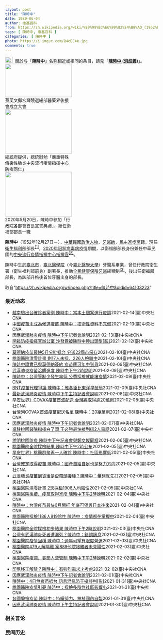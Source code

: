```yaml
---
layout: post
title: "陳時中"
date: 1989-06-04
author: 维基百科
from: https://zh.wikipedia.org/wiki/%E9%99%B3%E6%99%82%E4%B8%AD_(1952%E5%B9%B4)
tags: [ 陳時中, 维基百科 ]
categories: [ 陳時中 ]
photo: https://i.imgur.com/Q4cEE4e.jpg
comments: true
---
```

<div class="mw-parser-output"><div id="noteTA-54dafe5e" class="noteTA"><div class="noteTA-group"><div data-noteta-group-source="module" data-noteta-group="Medicine"></div></div></div>
<div role="note" class="hatnote navigation-not-searchable"><a href="/wiki/Wikipedia:%E6%B6%88%E6%AD%A7%E4%B9%89" title="Wikipedia:消歧义"><img alt="Disambig gray.svg" src="//upload.wikimedia.org/wikipedia/commons/thumb/5/5f/Disambig_gray.svg/25px-Disambig_gray.svg.png" decoding="async" width="25" height="19" srcset="//upload.wikimedia.org/wikipedia/commons/thumb/5/5f/Disambig_gray.svg/38px-Disambig_gray.svg.png 1.5x, //upload.wikimedia.org/wikipedia/commons/thumb/5/5f/Disambig_gray.svg/50px-Disambig_gray.svg.png 2x" data-file-width="220" data-file-height="168"></a>&nbsp;&nbsp;關於与「<b>陳時中</b>」名称相近或相同的条目，請見「<b><a href="/wiki/%E9%99%B3%E6%99%82%E4%B8%AD_(%E6%B6%88%E6%AD%A7%E7%BE%A9)" class="mw-disambig" title="陳時中 (消歧義)">陳時中 (消歧義)</a></b>」。</div>

<div class="thumb tright"><div class="thumbinner" style="width:222px;"><a href="/wiki/File:%E9%84%AD%E5%AE%8F%E8%BC%9D%E8%88%87%E9%86%AB%E6%94%BF%E4%BA%BA%E5%A3%AB%E5%90%88%E7%85%A7.jpg" class="image"><img alt="" src="//upload.wikimedia.org/wikipedia/commons/thumb/e/e0/%E9%84%AD%E5%AE%8F%E8%BC%9D%E8%88%87%E9%86%AB%E6%94%BF%E4%BA%BA%E5%A3%AB%E5%90%88%E7%85%A7.jpg/220px-%E9%84%AD%E5%AE%8F%E8%BC%9D%E8%88%87%E9%86%AB%E6%94%BF%E4%BA%BA%E5%A3%AB%E5%90%88%E7%85%A7.jpg" decoding="async" width="220" height="110" class="thumbimage" srcset="//upload.wikimedia.org/wikipedia/commons/thumb/e/e0/%E9%84%AD%E5%AE%8F%E8%BC%9D%E8%88%87%E9%86%AB%E6%94%BF%E4%BA%BA%E5%A3%AB%E5%90%88%E7%85%A7.jpg/330px-%E9%84%AD%E5%AE%8F%E8%BC%9D%E8%88%87%E9%86%AB%E6%94%BF%E4%BA%BA%E5%A3%AB%E5%90%88%E7%85%A7.jpg 1.5x, //upload.wikimedia.org/wikipedia/commons/thumb/e/e0/%E9%84%AD%E5%AE%8F%E8%BC%9D%E8%88%87%E9%86%AB%E6%94%BF%E4%BA%BA%E5%A3%AB%E5%90%88%E7%85%A7.jpg/440px-%E9%84%AD%E5%AE%8F%E8%BC%9D%E8%88%87%E9%86%AB%E6%94%BF%E4%BA%BA%E5%A3%AB%E5%90%88%E7%85%A7.jpg 2x" data-file-width="4160" data-file-height="2080"></a>  <div class="thumbcaption"><div class="magnify"><a href="/wiki/File:%E9%84%AD%E5%AE%8F%E8%BC%9D%E8%88%87%E9%86%AB%E6%94%BF%E4%BA%BA%E5%A3%AB%E5%90%88%E7%85%A7.jpg" class="internal" title="放大"></a></div>蔡英文鄭宏輝競選總部醫藥界後援會成立大會</div></div></div>
<div class="thumb tright"><div class="thumbinner" style="width:222px;"><a href="/wiki/File:02.07_%E7%B8%BD%E7%B5%B1%E6%85%B0%E5%8B%89%E3%80%8C%E5%9A%B4%E9%87%8D%E7%89%B9%E6%AE%8A%E5%82%B3%E6%9F%93%E6%80%A7%E8%82%BA%E7%82%8E%E4%B8%AD%E5%A4%AE%E6%B5%81%E8%A1%8C%E7%96%AB%E6%83%85%E6%8C%87%E6%8F%AE%E4%B8%AD%E5%BF%83%E9%98%B2%E7%96%AB%E5%90%8C%E4%BB%81%E3%80%8D_(49500116692).jpg" class="image"><img alt="" src="//upload.wikimedia.org/wikipedia/commons/thumb/9/95/02.07_%E7%B8%BD%E7%B5%B1%E6%85%B0%E5%8B%89%E3%80%8C%E5%9A%B4%E9%87%8D%E7%89%B9%E6%AE%8A%E5%82%B3%E6%9F%93%E6%80%A7%E8%82%BA%E7%82%8E%E4%B8%AD%E5%A4%AE%E6%B5%81%E8%A1%8C%E7%96%AB%E6%83%85%E6%8C%87%E6%8F%AE%E4%B8%AD%E5%BF%83%E9%98%B2%E7%96%AB%E5%90%8C%E4%BB%81%E3%80%8D_%2849500116692%29.jpg/220px-02.07_%E7%B8%BD%E7%B5%B1%E6%85%B0%E5%8B%89%E3%80%8C%E5%9A%B4%E9%87%8D%E7%89%B9%E6%AE%8A%E5%82%B3%E6%9F%93%E6%80%A7%E8%82%BA%E7%82%8E%E4%B8%AD%E5%A4%AE%E6%B5%81%E8%A1%8C%E7%96%AB%E6%83%85%E6%8C%87%E6%8F%AE%E4%B8%AD%E5%BF%83%E9%98%B2%E7%96%AB%E5%90%8C%E4%BB%81%E3%80%8D_%2849500116692%29.jpg" decoding="async" width="220" height="147" class="thumbimage" srcset="//upload.wikimedia.org/wikipedia/commons/thumb/9/95/02.07_%E7%B8%BD%E7%B5%B1%E6%85%B0%E5%8B%89%E3%80%8C%E5%9A%B4%E9%87%8D%E7%89%B9%E6%AE%8A%E5%82%B3%E6%9F%93%E6%80%A7%E8%82%BA%E7%82%8E%E4%B8%AD%E5%A4%AE%E6%B5%81%E8%A1%8C%E7%96%AB%E6%83%85%E6%8C%87%E6%8F%AE%E4%B8%AD%E5%BF%83%E9%98%B2%E7%96%AB%E5%90%8C%E4%BB%81%E3%80%8D_%2849500116692%29.jpg/330px-02.07_%E7%B8%BD%E7%B5%B1%E6%85%B0%E5%8B%89%E3%80%8C%E5%9A%B4%E9%87%8D%E7%89%B9%E6%AE%8A%E5%82%B3%E6%9F%93%E6%80%A7%E8%82%BA%E7%82%8E%E4%B8%AD%E5%A4%AE%E6%B5%81%E8%A1%8C%E7%96%AB%E6%83%85%E6%8C%87%E6%8F%AE%E4%B8%AD%E5%BF%83%E9%98%B2%E7%96%AB%E5%90%8C%E4%BB%81%E3%80%8D_%2849500116692%29.jpg 1.5x, //upload.wikimedia.org/wikipedia/commons/thumb/9/95/02.07_%E7%B8%BD%E7%B5%B1%E6%85%B0%E5%8B%89%E3%80%8C%E5%9A%B4%E9%87%8D%E7%89%B9%E6%AE%8A%E5%82%B3%E6%9F%93%E6%80%A7%E8%82%BA%E7%82%8E%E4%B8%AD%E5%A4%AE%E6%B5%81%E8%A1%8C%E7%96%AB%E6%83%85%E6%8C%87%E6%8F%AE%E4%B8%AD%E5%BF%83%E9%98%B2%E7%96%AB%E5%90%8C%E4%BB%81%E3%80%8D_%2849500116692%29.jpg/440px-02.07_%E7%B8%BD%E7%B5%B1%E6%85%B0%E5%8B%89%E3%80%8C%E5%9A%B4%E9%87%8D%E7%89%B9%E6%AE%8A%E5%82%B3%E6%9F%93%E6%80%A7%E8%82%BA%E7%82%8E%E4%B8%AD%E5%A4%AE%E6%B5%81%E8%A1%8C%E7%96%AB%E6%83%85%E6%8C%87%E6%8F%AE%E4%B8%AD%E5%BF%83%E9%98%B2%E7%96%AB%E5%90%8C%E4%BB%81%E3%80%8D_%2849500116692%29.jpg 2x" data-file-width="2048" data-file-height="1365"></a>  <div class="thumbcaption"><div class="magnify"><a href="/wiki/File:02.07_%E7%B8%BD%E7%B5%B1%E6%85%B0%E5%8B%89%E3%80%8C%E5%9A%B4%E9%87%8D%E7%89%B9%E6%AE%8A%E5%82%B3%E6%9F%93%E6%80%A7%E8%82%BA%E7%82%8E%E4%B8%AD%E5%A4%AE%E6%B5%81%E8%A1%8C%E7%96%AB%E6%83%85%E6%8C%87%E6%8F%AE%E4%B8%AD%E5%BF%83%E9%98%B2%E7%96%AB%E5%90%8C%E4%BB%81%E3%80%8D_(49500116692).jpg" class="internal" title="放大"></a></div>總統府提供，總統慰勉「嚴重特殊傳染性肺炎中央流行疫情指揮中心防疫同仁」</div></div></div>
<div class="thumb tright"><div class="thumbinner" style="width:222px;"><a href="/wiki/File:05.20_%E7%B8%BD%E7%B5%B1%E4%B8%BB%E6%8C%81%E3%80%8C%E8%A1%8C%E6%94%BF%E9%99%A2%E5%89%AF%E9%99%A2%E9%95%B7%E6%9A%A8%E5%90%84%E9%83%A8%E6%9C%83%E9%A6%96%E9%95%B7%E5%AE%A3%E8%AA%93%E5%85%B8%E7%A6%AE%E3%80%8D-%E9%99%B3%E6%99%82%E4%B8%AD.jpg" class="image"><img alt="" src="//upload.wikimedia.org/wikipedia/commons/thumb/a/aa/05.20_%E7%B8%BD%E7%B5%B1%E4%B8%BB%E6%8C%81%E3%80%8C%E8%A1%8C%E6%94%BF%E9%99%A2%E5%89%AF%E9%99%A2%E9%95%B7%E6%9A%A8%E5%90%84%E9%83%A8%E6%9C%83%E9%A6%96%E9%95%B7%E5%AE%A3%E8%AA%93%E5%85%B8%E7%A6%AE%E3%80%8D-%E9%99%B3%E6%99%82%E4%B8%AD.jpg/220px-05.20_%E7%B8%BD%E7%B5%B1%E4%B8%BB%E6%8C%81%E3%80%8C%E8%A1%8C%E6%94%BF%E9%99%A2%E5%89%AF%E9%99%A2%E9%95%B7%E6%9A%A8%E5%90%84%E9%83%A8%E6%9C%83%E9%A6%96%E9%95%B7%E5%AE%A3%E8%AA%93%E5%85%B8%E7%A6%AE%E3%80%8D-%E9%99%B3%E6%99%82%E4%B8%AD.jpg" decoding="async" width="220" height="147" class="thumbimage" srcset="//upload.wikimedia.org/wikipedia/commons/thumb/a/aa/05.20_%E7%B8%BD%E7%B5%B1%E4%B8%BB%E6%8C%81%E3%80%8C%E8%A1%8C%E6%94%BF%E9%99%A2%E5%89%AF%E9%99%A2%E9%95%B7%E6%9A%A8%E5%90%84%E9%83%A8%E6%9C%83%E9%A6%96%E9%95%B7%E5%AE%A3%E8%AA%93%E5%85%B8%E7%A6%AE%E3%80%8D-%E9%99%B3%E6%99%82%E4%B8%AD.jpg/330px-05.20_%E7%B8%BD%E7%B5%B1%E4%B8%BB%E6%8C%81%E3%80%8C%E8%A1%8C%E6%94%BF%E9%99%A2%E5%89%AF%E9%99%A2%E9%95%B7%E6%9A%A8%E5%90%84%E9%83%A8%E6%9C%83%E9%A6%96%E9%95%B7%E5%AE%A3%E8%AA%93%E5%85%B8%E7%A6%AE%E3%80%8D-%E9%99%B3%E6%99%82%E4%B8%AD.jpg 1.5x, //upload.wikimedia.org/wikipedia/commons/thumb/a/aa/05.20_%E7%B8%BD%E7%B5%B1%E4%B8%BB%E6%8C%81%E3%80%8C%E8%A1%8C%E6%94%BF%E9%99%A2%E5%89%AF%E9%99%A2%E9%95%B7%E6%9A%A8%E5%90%84%E9%83%A8%E6%9C%83%E9%A6%96%E9%95%B7%E5%AE%A3%E8%AA%93%E5%85%B8%E7%A6%AE%E3%80%8D-%E9%99%B3%E6%99%82%E4%B8%AD.jpg/440px-05.20_%E7%B8%BD%E7%B5%B1%E4%B8%BB%E6%8C%81%E3%80%8C%E8%A1%8C%E6%94%BF%E9%99%A2%E5%89%AF%E9%99%A2%E9%95%B7%E6%9A%A8%E5%90%84%E9%83%A8%E6%9C%83%E9%A6%96%E9%95%B7%E5%AE%A3%E8%AA%93%E5%85%B8%E7%A6%AE%E3%80%8D-%E9%99%B3%E6%99%82%E4%B8%AD.jpg 2x" data-file-width="2508" data-file-height="1672"></a>  <div class="thumbcaption"><div class="magnify"><a href="/wiki/File:05.20_%E7%B8%BD%E7%B5%B1%E4%B8%BB%E6%8C%81%E3%80%8C%E8%A1%8C%E6%94%BF%E9%99%A2%E5%89%AF%E9%99%A2%E9%95%B7%E6%9A%A8%E5%90%84%E9%83%A8%E6%9C%83%E9%A6%96%E9%95%B7%E5%AE%A3%E8%AA%93%E5%85%B8%E7%A6%AE%E3%80%8D-%E9%99%B3%E6%99%82%E4%B8%AD.jpg" class="internal" title="放大"></a></div>2020年5月20日，陳時中參加「行政院各部會首長宣誓典禮」，續任衛福部部長一職</div></div></div>
<p><b>陳時中</b>（1952年12月27日<span class="useeditintro" title="Template:BLP editintro">－</span>），<a href="/wiki/%E4%B8%AD%E8%8F%AF%E6%B0%91%E5%9C%8B" title="中華民國">中華民國</a><a href="/wiki/%E6%94%BF%E6%B2%BB%E4%BA%BA%E7%89%A9" title="政治人物">政治人物</a>、<a href="/wiki/%E7%89%99%E9%86%AB%E5%B8%AB" class="mw-redirect" title="牙醫師">牙醫師</a>，<a href="/wiki/%E6%B0%91%E4%B8%BB%E9%80%B2%E6%AD%A5%E9%BB%A8" title="民主進步黨">民主進步黨</a>籍，現任<a href="/wiki/%E4%B8%AD%E8%8F%AF%E6%B0%91%E5%9C%8B%E8%A1%9B%E7%94%9F%E7%A6%8F%E5%88%A9%E9%83%A8" title="中華民國衛生福利部">衛生福利部</a>部長<sup id="cite_ref-1" class="reference"><a href="#cite_note-1">[1]</a></sup>，<a href="/wiki/2019%E5%86%A0%E7%8B%80%E7%97%85%E6%AF%92%E7%97%85%E8%87%BA%E7%81%A3%E7%96%AB%E6%83%85" title="2019冠狀病毒病臺灣疫情">2020年冠狀病毒病疫情</a>期間，以衛福部部長身份兼任中華民國的<a href="/wiki/%E5%9C%8B%E5%AE%B6%E8%A1%9B%E7%94%9F%E6%8C%87%E6%8F%AE%E4%B8%AD%E5%BF%83%E4%B8%AD%E5%A4%AE%E6%B5%81%E8%A1%8C%E7%96%AB%E6%83%85%E6%8C%87%E6%8F%AE%E4%B8%AD%E5%BF%83" title="國家衛生指揮中心中央流行疫情指揮中心">中央流行疫情指揮中心</a><a href="/wiki/%E6%8C%87%E6%8F%AE%E5%AE%98" title="指揮官">指揮官</a><sup id="cite_ref-2" class="reference"><a href="#cite_note-2">[2]</a></sup>。
</p><p>陳時中生於<a href="/wiki/%E8%87%BA%E5%8C%97%E5%B8%82" title="臺北市">臺北市</a>，<a href="/wiki/%E8%87%BA%E5%8C%97%E9%86%AB%E5%AD%B8%E9%99%A2" class="mw-redirect" title="臺北醫學院">臺北醫學院</a>（今<a href="/wiki/%E8%87%BA%E5%8C%97%E9%86%AB%E5%AD%B8%E5%A4%A7%E5%AD%B8" title="臺北醫學大學">臺北醫學大學</a>）牙醫系畢業，曾任行政院衛生署（衛生福利部前身）副署長，推動<a href="/wiki/%E5%85%A8%E6%B0%91%E5%81%A5%E5%BA%B7%E4%BF%9D%E9%9A%AA" title="全民健康保險">全民健康保險</a><a href="/wiki/%E7%89%99%E9%86%AB" title="牙醫">牙醫</a>總額制<sup id="cite_ref-3" class="reference"><a href="#cite_note-3">[3]</a></sup>，後出任衛福部部長，為該部升格後首位牙醫出身的部長。
</p>
</div><noscript><img src="//zh.wikipedia.org/wiki/Special:CentralAutoLogin/start?type=1x1" alt="" title="" width="1" height="1" style="border: none; position: absolute;"></noscript>
<div class="printfooter">取自“<a dir="ltr" href="https://zh.wikipedia.org/w/index.php?title=陳時中&amp;oldid=64103223">https://zh.wikipedia.org/w/index.php?title=陳時中&amp;oldid=64103223</a>”</div><div id="recent-news"><h3>最近动态</h3><ul><li><a href="https://nodebe4.github.io/waimei/2021-02-14/%E8%B6%8A%E5%8D%97%E9%A9%97%E5%87%BA%E5%8F%B0%E7%A2%BA%E8%A8%BA%E8%80%85%E6%A1%88%E4%BE%8B-%E9%99%B3%E6%99%82%E4%B8%AD-%E7%95%B6%E6%9C%AC%E5%9C%9F%E5%80%8B%E6%A1%88%E9%80%B2%E8%A1%8C%E7%96%AB%E8%AA%BF" title="越南驗出台確診者案例 陳時中：當本土個案進行疫調—— 越南13日通報新增境外移入武漢肺炎疫情中，有一名確診者來自台灣。中央流行疫情指揮中心指揮官陳時中14日回應有3種可能性。圖為雲屯機場入境旅客...">越南驗出台確診者案例 陳時中：當本土個案進行疫調</a><time>2021-02-14</time><a class="tag">(臺)中央社CNA</a></li>
<li><a href="https://nodebe4.github.io/waimei/2021-02-13/%E4%B8%AD%E5%9C%8B%E7%96%AB%E8%8B%97%E6%9C%AA%E6%88%90%E7%82%BA%E5%80%99%E9%81%B8%E7%96%AB%E8%8B%97-%E9%99%B3%E6%99%82%E4%B8%AD-%E6%8A%80%E8%A1%93%E6%80%A7%E8%B3%87%E6%96%99%E4%B8%8D%E5%AE%8C%E5%82%99" title="中國疫苗未成為候選疫苗 陳時中：技術性資料不完備—— 衛生福利部長陳時中14日表示，中國疫苗技術性的資料不完備，科學性的資料也沒發表過，未列入候選疫苗。（中央社檔案照片） （中央社記者趙麗妍台中...">中國疫苗未成為候選疫苗 陳時中：技術性資料不完備</a><time>2021-02-13</time><a class="tag">(臺)中央社CNA</a></li>
<li><a href="https://nodebe4.github.io/waimei/2021-02-13/%E5%9B%A0%E6%87%89%E6%AD%A6%E6%BC%A2%E8%82%BA%E7%82%8E%E7%96%AB%E6%83%85-%E9%99%B3%E6%99%82%E4%B8%AD%E4%B8%8B%E5%8D%88%E8%A8%98%E8%80%85%E6%9C%83%E8%AA%AA%E6%98%8E" title="因應武漢肺炎疫情 陳時中下午記者會說明—— 中央流行疫情指揮中心14日宣布，指揮官陳時中將主持下午記者會。（中央社檔案照片） （中央社記者余曉涵台北14日電）因應武漢肺炎疫情，中央流行疫情指揮中...">因應武漢肺炎疫情 陳時中下午記者會說明</a><time>2021-02-13</time><a class="tag">(臺)中央社CNA</a></li>
<li><a href="https://nodebe4.github.io/waimei/2021-02-12/%E9%96%8B%E7%AE%B1%E9%98%B2%E7%96%AB%E6%8C%87%E6%8F%AE%E5%AE%98%E8%BE%A6%E5%85%AC%E5%AE%A4-%E6%B2%99%E7%99%BC%E7%AB%9F%E8%A2%AB%E9%99%B3%E6%99%82%E4%B8%AD%E7%9D%A1%E5%87%BA%E9%A0%AD%E5%9E%8B-%E5%BD%B1" title="開箱防疫指揮官辦公室 沙發竟被陳時中睡出頭型[影]—— 影片來源：蘇貞昌 （中央社記者王承中台北12日電）今天是農曆春節大年初一，行政院長蘇貞昌特地前去慰勞仍在值班的衛福部長陳時中及疾管署長周志...">開箱防疫指揮官辦公室 沙發竟被陳時中睡出頭型[影]</a><time>2021-02-12</time><a class="tag">(臺)中央社CNA</a></li>
<li><a href="https://nodebe4.github.io/waimei/2021-02-10/%E8%8E%AB%E5%BE%B7%E7%B4%8D%E7%96%AB%E8%8B%97%E6%9C%80%E5%BF%AB5%E6%9C%88%E5%88%86%E6%89%B9%E6%8A%B5%E5%8F%B0-%E5%88%86%E9%80%8122%E7%B8%A3%E5%B8%82%E4%BF%9D%E5%AD%98" title="莫德納疫苗最快5月分批抵台 分送22縣市保存—— 疫情指揮中心指揮官陳時中10日證實，台灣已買到505萬劑莫德納疫苗，預計5、6月間分批到貨，將分送至22縣市的冰箱儲存。（示意圖／圖取自Pixa...">莫德納疫苗最快5月分批抵台 分送22縣市保存</a><time>2021-02-10</time><a class="tag">(臺)中央社CNA</a></li>
<li><a href="https://nodebe4.github.io/waimei/2021-02-10/%E6%A1%83%E5%9C%92%E9%86%AB%E9%99%A2%E6%B8%85%E9%9B%B6%E8%A8%88%E7%95%AB-%E5%89%A917%E4%BA%BA%E6%9C%AA%E6%8E%A1-226%E4%BA%BA%E6%AA%A2%E9%A9%97%E4%B8%AD" title="桃園醫院清零計畫 剩17人未採、226人檢驗中—— 桃園醫院清零計畫進入第二階段抗體檢驗，中央流行疫情指揮中心指揮官陳時中10日表示，目前僅剩17人未採、226人檢驗中。（疫情指揮中心提供） （...">桃園醫院清零計畫 剩17人未採、226人檢驗中</a><time>2021-02-10</time><a class="tag">(臺)中央社CNA</a></li>
<li><a href="https://nodebe4.github.io/waimei/2021-02-09/%E9%99%B3%E6%99%82%E4%B8%AD%E8%AD%89%E5%AF%A6%E5%B7%B2%E8%88%87%E8%8E%AB%E5%BE%B7%E7%B4%8D%E7%B0%BD%E7%B4%84-%E7%96%AB%E8%8B%97%E6%87%89%E5%8F%AF%E5%B9%B4%E4%B8%AD%E5%88%B0%E8%B2%A8" title="陳時中證實已與莫德納簽約 疫苗應可年中到貨—— 副總統賴清德（右）10日上午到疾管署慰勉值班防疫人員，致贈龜苓膏與印有台灣字樣的抱枕，由中央流行疫情指揮中心指揮官、衛福部長陳時中（中）代表接受。...">陳時中證實已與莫德納簽約  疫苗應可年中到貨</a><time>2021-02-09</time><a class="tag">(臺)中央社CNA</a></li>
<li><a href="https://nodebe4.github.io/waimei/2021-02-09/%E6%AD%A6%E6%BC%A2%E8%82%BA%E7%82%8E%E7%96%AB%E8%8B%97%E6%B4%BD%E8%B3%BC%E9%80%B2%E5%BA%A6-%E9%99%B3%E6%99%82%E4%B8%AD%E4%B8%8B%E5%8D%882%E6%99%82%E8%AA%AA%E6%98%8E" title="武漢肺炎疫苗洽購進度 陳時中下午2時說明—— （中央社記者張茗喧台北10日電）台灣武漢肺炎（2019 冠狀病毒疾病，COVID-19）疫情穩定，美國藥廠莫德納（Moderna）今天宣布將提供50...">武漢肺炎疫苗洽購進度 陳時中下午2時說明</a><time>2021-02-09</time><a class="tag">(臺)中央社CNA</a></li>
<li><a href="https://nodebe4.github.io/waimei/2021-02-09/%E9%99%B3%E6%99%82%E4%B8%AD-%E5%8F%B0%E7%81%A3%E7%AE%A1%E5%88%B6%E5%B0%91%E7%99%BC%E7%94%9F%E7%8E%87%E4%BD%8E-%E5%85%AC%E8%B2%BB%E6%8E%A1%E6%AA%A2%E5%B0%B1%E8%83%BD%E5%A0%B5%E7%96%AB%E6%83%85" title="陳時中：台灣管制少發生率低 公費採檢就能堵疫情—— 防疫指揮官陳時中9日表示，台灣精準防範武漢肺炎且公費採檢足以防堵；後續挑戰仍大不可鬆懈。圖為部桃院內感控醫護採檢。（中央社檔案照片） （中央社...">陳時中：台灣管制少發生率低 公費採檢就能堵疫情</a><time>2021-02-09</time><a class="tag">(臺)中央社CNA</a></li>
<li><a href="https://nodebe4.github.io/waimei/2021-02-09/BNT%E7%96%AB%E8%8B%97%E4%BB%A3%E7%90%86%E7%88%AD%E8%AD%B0-%E9%99%B3%E6%99%82%E4%B8%AD-%E9%9B%85%E5%90%84%E8%87%A3%E6%AF%94%E6%9D%B1%E6%B4%8B%E6%97%A9%E7%A0%B4%E5%B1%80" title="BNT疫苗代理爭議 陳時中：雅各臣比東洋早破局—— 疫情指揮中心指揮官陳時中9日回應東洋代理BNT疫苗爭議時說，當時對疫苗防護效果、冷鏈設備考量，從沒計畫買1000萬劑BNT，另一家雅各臣比東洋...">BNT疫苗代理爭議 陳時中：雅各臣比東洋早破局</a><time>2021-02-09</time><a class="tag">(臺)中央社CNA</a></li>
<li><a href="https://nodebe4.github.io/waimei/2021-02-08/%E6%9C%80%E6%96%B0%E6%AD%A6%E6%BC%A2%E8%82%BA%E7%82%8E%E7%96%AB%E6%83%85-%E9%99%B3%E6%99%82%E4%B8%AD%E4%B8%8B%E5%8D%88%E4%B8%BB%E6%8C%81%E8%A8%98%E8%80%85%E6%9C%83%E8%AA%AA%E6%98%8E" title="最新武漢肺炎疫情 陳時中下午主持記者會說明—— 一名男子日前從美國返台確診武漢肺炎，遭爆料質疑感染源不在境外，且未戴口罩、趴趴走。中央流行疫情指揮中心8日表示，個案無在台感染可能性。（示意圖／中...">最新武漢肺炎疫情 陳時中下午主持記者會說明</a><time>2021-02-08</time><a class="tag">(臺)中央社CNA</a></li>
<li><a href="https://nodebe4.github.io/waimei/2021-02-08/%E6%97%A9%E5%AE%89%E4%B8%96%E7%95%8C-COVAX%E7%96%AB%E8%8B%97%E9%A6%96%E6%B3%A2%E9%85%8D%E9%80%81-%E5%8F%B0%E7%81%A3%E5%B0%87%E5%8F%96%E5%BE%97%E9%80%BE20%E8%90%AC%E5%8A%91" title="早安世界》COVAX疫苗首波配送 台灣將取得逾20萬劑—— 台灣確定列COVAX首批疫苗配送名單，中央流行疫情指揮中心指揮官陳時中8日證實，台灣分配到20幾萬劑AZ疫苗，但目前還沒確定到貨時間。...">早安世界》COVAX疫苗首波配送 台灣將取得逾20萬劑</a><time>2021-02-08</time><a class="tag">(臺)中央社CNA</a></li>
<li><a href="https://nodebe4.github.io/waimei/2021-02-08/%E5%8F%B0%E7%81%A3%E5%88%97COVAX%E9%A6%96%E6%B3%A2%E7%96%AB%E8%8B%97%E9%85%8D%E9%80%81%E5%90%8D%E5%96%AE-%E9%99%B3%E6%99%82%E4%B8%AD-20%E5%B9%BE%E8%90%AC%E5%8A%91" title="台灣列COVAX首波疫苗配送名單 陳時中：20幾萬劑—— 台灣確定列COVAX首波疫苗配送名單，中央流行疫情指揮中心指揮官陳時中8日證實，台灣分配到20幾萬劑AZ疫苗，但目前還沒確定到貨時間。（...">台灣列COVAX首波疫苗配送名單  陳時中：20幾萬劑</a><time>2021-02-08</time><a class="tag">(臺)中央社CNA</a></li>
<li><a href="https://nodebe4.github.io/waimei/2021-02-07/%E5%9B%A0%E6%87%89%E6%AD%A6%E6%BC%A2%E8%82%BA%E7%82%8E%E7%96%AB%E6%83%85-%E9%99%B3%E6%99%82%E4%B8%AD%E4%B8%8B%E5%8D%88%E8%A8%98%E8%80%85%E6%9C%83%E8%AA%AA%E6%98%8E" title="因應武漢肺炎疫情 陳時中下午記者會說明—— 因應武漢肺炎疫情，中央流行疫情指揮中心8日下午舉行記者會，說明最新疫情及防疫狀況。（中央社檔案照片） （中央社記者陳偉婷台北8日電）因應武漢肺炎疫情，...">因應武漢肺炎疫情 陳時中下午記者會說明</a><time>2021-02-07</time><a class="tag">(臺)中央社CNA</a></li>
<li><a href="https://nodebe4.github.io/waimei/2021-02-07/%E9%80%B2%E9%A7%90%E6%A1%83%E5%9C%92%E9%86%AB%E9%99%A2%E6%8C%87%E6%8F%AE%E7%99%BD%E4%BA%86%E9%A0%AD-%E7%8E%8B%E5%BF%85%E5%8B%9D%E6%9C%80%E6%80%95%E6%8E%A5%E5%88%B0%E9%80%992%E4%BA%BA%E9%9B%BB%E8%A9%B1" title="進駐桃園醫院指揮白了頭 王必勝最怕接到這2人電話—— 桃園醫院前進指揮所7日任務終結，指揮所指揮官王必勝（圖）被中央流行疫情指揮中心指揮官陳時中稱「頭髮好像都白了」。圖左起為1月9日、2月7日的...">進駐桃園醫院指揮白了頭 王必勝最怕接到這2人電話</a><time>2021-02-07</time><a class="tag">(臺)中央社CNA</a></li>
<li><a href="https://nodebe4.github.io/waimei/2021-02-06/%E8%AA%AA%E6%98%8E%E6%A1%83%E5%9C%92%E9%98%B2%E7%96%AB-%E9%99%B3%E6%99%82%E4%B8%AD%E4%B8%8B%E5%8D%88%E8%A8%98%E8%80%85%E6%9C%83%E8%88%87%E9%84%AD%E6%96%87%E7%87%A6%E5%90%8C%E6%A1%86" title="說明桃園防疫 陳時中下午記者會與鄭文燦同框—— 中央流行疫情指揮中心指揮官陳時中下午將舉行記者會，與桃園市長鄭文燦一同說明疫情和桃園防疫狀況。圖為4日環保局人員到桃園醫院院區周遭消毒。（中央社檔...">說明桃園防疫  陳時中下午記者會與鄭文燦同框</a><time>2021-02-06</time><a class="tag">(臺)中央社CNA</a></li>
<li><a href="https://nodebe4.github.io/waimei/2021-02-05/%E6%A1%83%E5%9C%92%E9%86%AB%E9%99%A2%E5%85%A8%E9%99%A2%E6%8E%A1%E6%AA%A2%E7%B5%90%E6%9E%9C-%E9%99%B3%E6%99%82%E4%B8%AD%E4%B8%8B%E5%8D%882%E6%99%82%E5%85%AC%E5%B8%83" title="桃園醫院全院採檢結果 陳時中下午2時公布—— 桃園醫院全院員工採檢預計6日告一段落，中央流行疫情指揮中心指揮官陳時中下午2時召開記者會說明檢驗結果。（中央社檔案照片） （中央社記者張茗喧台北6日...">桃園醫院全院採檢結果 陳時中下午2時公布</a><time>2021-02-05</time><a class="tag">(臺)中央社CNA</a></li>
<li><a href="https://nodebe4.github.io/waimei/2021-02-05/%E6%97%A9%E5%AE%89%E4%B8%96%E7%95%8C-%E6%A1%83%E9%86%AB%E7%BE%A4%E8%81%9A%E5%86%8D%E4%B8%80%E4%BA%BA%E7%A2%BA%E8%A8%BA-%E9%99%B3%E6%99%82%E4%B8%AD-%E7%A4%BE%E5%8D%80%E5%BD%B1%E9%9F%BF%E4%BD%8E" title="早安世界》桃醫群聚再一人確診 陳時中：社區影響低—— 中央流行疫情指揮中心指揮官陳時中5日宣布新增一例武漢肺炎本土病例，為桃園醫院染疫護理師（案839）的家人。（中央社製圖） 今晨最新 遭墜樓女...">早安世界》桃醫群聚再一人確診 陳時中：社區影響低</a><time>2021-02-05</time><a class="tag">(臺)中央社CNA</a></li>
<li><a href="https://nodebe4.github.io/waimei/2021-02-05/%E5%8F%B0%E7%81%A3%E7%A2%BA%E5%AE%9A%E5%8F%96%E5%BE%97%E7%96%AB%E8%8B%97-%E9%99%B3%E6%99%82%E4%B8%AD-%E5%9C%8B%E7%94%A2%E8%87%AA%E7%B5%A6%E8%87%AA%E8%B6%B3%E4%B9%9F%E6%98%AF%E5%8A%AA%E5%8A%9B%E6%96%B9%E5%90%91" title="台灣確定取得疫苗 陳時中：國產自給自足也是努力方向—— 防疫指揮官陳時中5日表示，及時取得武漢肺炎疫苗確實是努力目標，靠國產疫苗自給自足也是努力方向。圖為國光生技單劑流感疫苗。（中央社檔案照片）...">台灣確定取得疫苗 陳時中：國產自給自足也是努力方向</a><time>2021-02-05</time><a class="tag">(臺)中央社CNA</a></li>
<li><a href="https://nodebe4.github.io/waimei/2021-02-05/%E6%AD%A6%E6%BC%A2%E8%82%BA%E7%82%8E%E7%96%AB%E8%8B%97%E5%88%B0%E8%B2%A8%E5%BE%8C%E6%98%AF%E5%90%A6%E5%B8%B6%E9%A0%AD%E6%8E%A5%E7%A8%AE-%E9%99%B3%E6%99%82%E4%B8%AD-%E9%87%8F%E5%A4%A0%E5%B0%B1%E5%85%88%E6%89%93" title="武漢肺炎疫苗到貨後是否帶頭接種？陳時中：量夠就先打—— 台灣預計2月至6月可獲得COVAX配送的AZ疫苗，外界好奇疫情指揮中心指揮官陳時中是否帶頭接種。陳時中5日說若疫苗量很夠他就先打，若不夠就...">武漢肺炎疫苗到貨後是否帶頭接種？陳時中：量夠就先打</a><time>2021-02-05</time><a class="tag">(臺)中央社CNA</a></li>
<li><a href="https://nodebe4.github.io/waimei/2021-02-05/%E6%A1%83%E5%9C%92%E9%86%AB%E9%99%A2%E6%B8%85%E9%9B%B6%E8%A8%88%E7%95%AB-2%E5%A4%A9%E6%8E%A1%E6%AA%A21908%E4%BA%BA%E5%9D%87%E9%99%B0%E6%80%A7" title="桃園醫院清零計畫 2天採檢1908人均陰性—— 桃園醫院3日起啟動全院採檢計畫，疫情指揮中心指揮官陳時中5日表示，目前共採檢1908人均陰性，回溯居家隔離者共有2849人接受採檢，檢驗結果也都是...">桃園醫院清零計畫  2天採檢1908人均陰性</a><time>2021-02-05</time><a class="tag">(臺)中央社CNA</a></li>
<li><a href="https://nodebe4.github.io/waimei/2021-02-04/%E6%A1%83%E5%9C%92%E9%86%AB%E9%99%A2%E5%BE%8C%E7%BA%8C-%E7%96%AB%E8%8B%97%E5%8F%96%E5%BE%97%E9%80%B2%E5%BA%A6-%E9%99%B3%E6%99%82%E4%B8%AD%E4%B8%8B%E5%8D%882%E6%99%82%E8%AA%AA%E6%98%8E" title="桃園醫院後續、疫苗取得進度 陳時中下午2時說明—— 桃園醫院已連續5天有新增武漢肺炎本土病例，全院員工採檢持續進行，中央流行疫情指揮中心指揮官陳時中5日下午2時說明採檢結果。（中央社檔案照片） ...">桃園醫院後續、疫苗取得進度 陳時中下午2時說明</a><time>2021-02-04</time><a class="tag">(臺)中央社CNA</a></li>
<li><a href="https://nodebe4.github.io/waimei/2021-02-04/%E9%99%B3%E6%99%82%E4%B8%AD-%E5%8F%B0%E7%81%A3%E7%96%AB%E8%8B%97%E6%9C%80%E5%BF%AB6%E6%9C%88%E9%96%8B%E6%89%93-%E5%B9%B4%E5%BA%95%E5%8F%AF%E6%9C%9B%E8%88%87%E6%97%A5%E6%9C%AC%E5%BE%80%E4%BE%86" title="陳時中：台灣疫苗最快6月開打 年底可望與日本往來—— 疫情指揮中心指揮官陳時中（圖）近日受訪時透露，台灣有機會在6月開始接種疫苗。（中央社檔案照片） （中央社記者張茗喧、張雄風台北4日電）疫情指...">陳時中：台灣疫苗最快6月開打 年底可望與日本往來</a><time>2021-02-04</time><a class="tag">(臺)中央社CNA</a></li>
<li><a href="https://nodebe4.github.io/waimei/2021-02-04/%E6%A1%83%E5%9C%92%E9%86%AB%E9%99%A2%E6%8E%A1%E6%AA%A21186%E4%BA%BA919%E9%99%B0%E6%80%A7-%E9%99%B3%E6%99%82%E4%B8%AD-%E7%96%AB%E6%83%85%E9%83%BD%E5%9C%A8%E6%8E%8C%E6%8F%A1%E4%B8%AD" title="桃園醫院採檢1186人919陰性 陳時中：疫情都在掌握中—— 衛福部桃園醫院群聚感染事件至今近3週，院方3日啟動清零計畫，將對全院醫護及外包人員做核酸檢測。圖為人員依序排隊等候採檢。中央社記者施...">桃園醫院採檢1186人919陰性 陳時中：疫情都在掌握中</a><time>2021-02-04</time><a class="tag">(臺)中央社CNA</a></li>
<li><a href="https://nodebe4.github.io/waimei/2021-02-03/%E6%A1%83%E5%9C%92%E9%86%AB%E9%99%A2%E5%85%A8%E9%99%A2%E6%8E%A1%E6%AA%A2%E5%88%9D%E6%AD%A5%E7%B5%90%E6%9E%9C-%E9%99%B3%E6%99%82%E4%B8%AD%E4%B8%8B%E5%8D%882%E6%99%82%E8%AA%AA%E6%98%8E" title="桃園醫院全院採檢初步結果 陳時中下午2時說明—— 桃園醫院已連續4天沒有新增武漢肺炎本土病例，中央流行疫情指揮中心指揮官陳時中4日下午2時將開記者會說明疫情。（中央社檔案照片） （中央社記者張茗...">桃園醫院全院採檢初步結果 陳時中下午2時說明</a><time>2021-02-03</time><a class="tag">(臺)中央社CNA</a></li>
<li><a href="https://nodebe4.github.io/waimei/2021-02-03/%E5%8F%B0%E7%81%A3%E6%9C%89%E6%AD%A6%E6%BC%A2%E8%82%BA%E7%82%8E%E6%AD%BB%E8%80%85%E9%81%AD%E6%BC%8F%E5%88%97-%E9%99%B3%E6%99%82%E4%B8%AD-%E9%8C%AF%E8%AA%A4%E8%A8%8A%E6%81%AF" title="台灣有武漢肺炎死者遭漏列？陳時中：錯誤訊息—— 有媒體報導，台灣恐漏列武漢肺炎死者。指揮中心指揮官陳時中表示，該報導使用不同資料庫，並強調流感、肺炎死亡人數都不增反降。（中央流行疫情指揮中心提供...">台灣有武漢肺炎死者遭漏列？陳時中：錯誤訊息</a><time>2021-02-03</time><a class="tag">(臺)中央社CNA</a></li>
<li><a href="https://nodebe4.github.io/waimei/2021-02-03/%E6%A1%83%E5%9C%92%E9%86%AB%E9%99%A2%E7%96%AB%E6%83%85%E5%9B%9E%E7%A9%A9-%E9%99%B3%E6%99%82%E4%B8%AD-%E9%81%8E%E5%B9%B4%E5%8F%AF%E6%9C%9B%E6%9C%89%E9%99%90%E5%BA%A6%E7%87%9F%E9%81%8B" title="桃園醫院疫情回穩 陳時中：過年可望有限度營運—— 桃園醫院武漢肺炎疫情回穩，疫情指揮中心指揮官陳時中3日表示，若確認醫院風險降低，過年期間可望有限度營運。圖為桃園醫院醫護人員為前來看診的民眾仔細...">桃園醫院疫情回穩 陳時中：過年可望有限度營運</a><time>2021-02-03</time><a class="tag">(臺)中央社CNA</a></li>
<li><a href="https://nodebe4.github.io/waimei/2021-02-03/%E6%A1%83%E5%9C%92%E9%86%AB%E9%99%A2479%E4%BA%BA%E8%A7%A3%E9%9A%94%E9%9B%A2-%E6%A1%88889%E4%BB%96%E9%99%A2%E6%8E%A5%E8%A7%B8%E8%80%85%E6%9C%AA%E8%A6%8B%E9%99%BD%E6%80%A7" title="桃園醫院479人解隔離 案889他院接觸者未見陽性—— 桃園醫院武漢肺炎群聚疫情漸趨穩定，疫情指揮中心指揮官陳時中3日表示，目前桃園醫院共4288人隔離中，479人解除隔離。（中央社檔案照片） ...">桃園醫院479人解隔離 案889他院接觸者未見陽性</a><time>2021-02-03</time><a class="tag">(臺)中央社CNA</a></li>
<li><a href="https://nodebe4.github.io/waimei/2021-02-02/%E6%A1%83%E5%9C%92%E9%86%AB%E9%99%A2%E7%96%AB%E8%AA%BF-%E6%98%A5%E7%AF%80%E4%BA%BA%E6%B5%81%E7%AE%A1%E5%88%B6-%E9%99%B3%E6%99%82%E4%B8%AD%E4%B8%8B%E5%8D%882%E6%99%82%E8%AA%AA%E6%98%8E" title="桃園醫院疫調、春節人流管制 陳時中下午2時說明—— 桃園醫院武漢肺炎群聚疫情趨緩，中央流行疫情指揮中心3日起將展開清零計畫，指揮中心下午將公布春節人流管制措施。圖為1月24日迪化街民眾採買。（中...">桃園醫院疫調、春節人流管制  陳時中下午2時說明</a><time>2021-02-02</time><a class="tag">(臺)中央社CNA</a></li>
<li><a href="https://nodebe4.github.io/waimei/2021-02-02/%E5%8D%B0%E5%B0%BC%E7%A7%BB%E5%B7%A5%E8%A7%A3%E7%A6%81-%E9%99%B3%E6%99%82%E4%B8%AD-%E6%9C%89%E5%BC%B7%E7%83%88%E9%9C%80%E6%B1%82%E6%89%8D%E8%80%83%E6%85%AE" title="印尼移工解禁？陳時中：有強烈需求才考慮—— 疫情指揮中心指揮官陳時中（圖）2日說，印尼盼逐步恢復移工來台，台灣若有強烈需要會考慮解禁。不過疫情還在高峰，有待評估。（中央社檔案照片） （中央社記者...">印尼移工解禁？陳時中：有強烈需求才考慮</a><time>2021-02-02</time><a class="tag">(臺)中央社CNA</a></li>
<li><a href="https://nodebe4.github.io/waimei/2021-02-01/%E5%9B%A0%E6%87%89%E6%AD%A6%E6%BC%A2%E8%82%BA%E7%82%8E%E7%96%AB%E6%83%85-%E9%99%B3%E6%99%82%E4%B8%AD%E4%B8%8B%E5%8D%88%E8%A8%98%E8%80%85%E6%9C%83%E8%AA%AA%E6%98%8E" title="因應武漢肺炎疫情 陳時中下午記者會說明—— 中央流行疫情指揮中心2日下午將舉行記者會，由指揮官陳時中說明。圖為桃園機場入境大廳。（中央社檔案照片） （中央社記者陳偉婷台北2日電）因應武漢肺炎疫情...">因應武漢肺炎疫情 陳時中下午記者會說明</a><time>2021-02-01</time><a class="tag">(臺)中央社CNA</a></li>
<li><a href="https://nodebe4.github.io/waimei/2021-01-31/%E9%99%B3%E6%99%82%E4%B8%AD-4%E6%97%A5%E7%84%A1%E7%96%AB%E8%8B%97%E6%8A%B5%E5%8F%B0-%E8%A8%8A%E6%81%AF%E6%B7%B7%E4%BA%82%E6%81%90%E5%B9%B2%E6%93%BE%E8%AB%87%E5%88%A4-%E5%BD%B1" title="陳時中：4日無疫苗抵台 訊息混亂恐干擾談判[影]—— 疫情指揮中心指揮官陳時中1日嚴正否認4日將有10萬劑武漢肺炎疫苗來台訊息，且說世界疫苗供應已很混亂，若太多不必要的訊息，會干擾談判的力道。（...">陳時中：4日無疫苗抵台 訊息混亂恐干擾談判[影]</a><time>2021-01-31</time><a class="tag">(臺)中央社CNA</a></li>
<li><a href="https://nodebe4.github.io/waimei/2021-01-31/%E6%A1%83%E5%9C%92%E9%86%AB%E9%99%A2%E7%96%AB%E6%83%85%E5%BC%95%E6%86%82-%E9%99%B3%E6%99%82%E4%B8%AD-%E6%8E%A1%E6%AA%A2%E5%A4%9A%E9%99%B0%E6%80%A7%E7%A4%BE%E5%8D%80%E5%BD%B1%E9%9F%BF%E5%B0%8F" title="桃園醫院疫情引憂 陳時中：採檢多陰性社區影響小—— （中央社記者陳偉婷、許秩維台北31日電）疫情指揮中心指揮官陳時中今天說，桃園醫院群聚案889的院所接觸者，第一批檢驗有9成都陰性，案908的接...">桃園醫院疫情引憂 陳時中：採檢多陰性社區影響小</a><time>2021-01-31</time><a class="tag">(臺)中央社CNA</a></li>
<li><a href="https://nodebe4.github.io/waimei/2021-01-31/%E5%90%84%E5%9C%8B%E7%88%AD%E6%90%B6%E7%96%AB%E8%8B%97-%E9%99%B3%E6%99%82%E4%B8%AD-%E6%8C%81%E7%BA%8C%E5%8A%AA%E5%8A%9B-%E6%89%B6%E6%A4%8D%E5%9C%8B%E5%85%A7%E8%87%AA%E8%A3%BD" title="各國爭搶疫苗 陳時中：持續努力、扶植國內自製—— 疫情指揮中心指揮官陳時中31日表示，現在各國爭搶武漢肺炎疫苗嚴重，指揮中心會照既有管道努力，他也會量力而言。（示意圖／圖取自Pixabay圖庫）...">各國爭搶疫苗 陳時中：持續努力、扶植國內自製</a><time>2021-01-31</time><a class="tag">(臺)中央社CNA</a></li>
<li><a href="https://nodebe4.github.io/waimei/2021-01-30/%E5%9B%A0%E6%87%89%E6%AD%A6%E6%BC%A2%E8%82%BA%E7%82%8E%E7%96%AB%E6%83%85-%E9%99%B3%E6%99%82%E4%B8%AD%E4%B8%8B%E5%8D%88%E4%B8%BB%E6%8C%81%E8%A8%98%E8%80%85%E6%9C%83%E8%AA%AA%E6%98%8E" title="因應武漢肺炎疫情 陳時中下午主持記者會說明—— 中央流行疫情指揮中心指揮官陳時中31日下午將主持記者會，說明最新疫情狀況和防疫整備。（中央社檔案照片） （中央社記者陳偉婷台北31日電）因應武漢肺...">因應武漢肺炎疫情 陳時中下午主持記者會說明</a><time>2021-01-30</time><a class="tag">(臺)中央社CNA</a></li>
</ul></div><div id="open-opinion"><h3>相关言论</h3><ul></ul></div><div id="mjls-record"><h3>民间历史</h3><ul></ul></div>